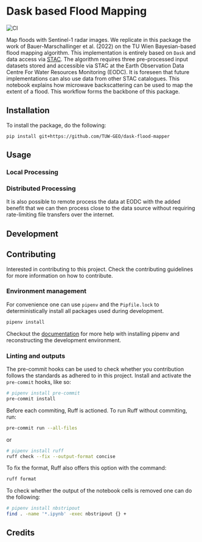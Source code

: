 # Dask based Flood Mapping

![CI](https://github.com/TUW-GEO/dask-flood-mapper/actions/workflows/pytest.yml/badge.svg)

Map floods with Sentinel-1 radar images. We replicate in this package the work of Bauer-Marschallinger et al. (2022) on the TU Wien Bayesian-based flood mapping algorithm. This implementation is entirely based on `Dask` and data access via [STAC](https://stacspec.org/en). The algorithm requires three pre-processed input datasets stored and accessible via STAC at the Earth Observation Data Centre For Water Resources Monitoring (EODC). It is foreseen that future implementations can also use data from other STAC catalogues. This notebook explains how microwave backscattering can be used to map the extent of a flood. This workflow forms the backbone of this package.


## Installation

To install the package, do the following:

```
pip install git+https://github.com/TUW-GEO/dask-flood-mapper
```

## Usage

### Local Processing

### Distributed Processing

It is also possible to remote process the data at EODC with the added benefit that we can then process close to the data source without requiring rate-limiting file transfers over the internet.

## Development

## Contributing

Interested in contributing to this project. Check the contributing guidelines for more information on how to contribute.

### Environment management

For convenience one can use `pipenv` and the `Pipfile.lock` to deterministically install all packages used during development. 

```bash
pipenv install
```

Checkout the [documentation](https://pipenv.pypa.io/en/latest/) for more help with installing pipenv and reconstructing the development environment.

### Linting and outputs

The pre-commit hooks can be used to check whether you contribution follows the standards as adhered to in this project. Install and activate the `pre-commit` hooks, like so:

```bash
# pipenv install pre-commit
pre-commit install
```

Before each commiting, Ruff is actioned. To run Ruff without commiting, run:

```bash
pre-commit run --all-files
```

or

```bash
# pipenv install ruff
ruff check --fix --output-format concise
```

To fix the format, Ruff also offers this option with the command:

```bash
ruff format
```

To check whether the output of the notebook cells is removed one can do the following:

```bash
# pipenv install nbstripout
find . -name '*.ipynb' -exec nbstripout {} +
```

## Credits

